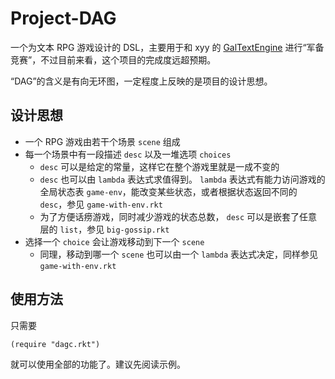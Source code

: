 # Project-DAG
一个为文本 RPG 游戏设计的 DSL，主要用于和 xyy 的 [GalTextEngine](https://github.com/HoshinoTented/GalTextEngine) 进行“军备竞赛”，不过目前来看，这个项目的完成度远超预期。

“DAG”的含义是有向无环图，一定程度上反映的是项目的设计思想。

## 设计思想
* 一个 RPG 游戏由若干个场景 `scene` 组成
* 每一个场景中有一段描述 `desc` 以及一堆选项 `choices`
  * `desc` 可以是给定的常量，这样它在整个游戏里就是一成不变的
  * `desc` 也可以由 `lambda` 表达式求值得到。 `lambda` 表达式有能力访问游戏的全局状态表 `game-env`，能改变某些状态，或者根据状态返回不同的 `desc`，参见 `game-with-env.rkt`
  * 为了方便话痨游戏，同时减少游戏的状态总数， `desc` 可以是嵌套了任意层的 `list`，参见 `big-gossip.rkt`
* 选择一个 `choice` 会让游戏移动到下一个 `scene`
  * 同理，移动到哪一个 `scene` 也可以由一个 `lambda` 表达式决定，同样参见 `game-with-env.rkt`

## 使用方法
只需要 
```racket
(require "dagc.rkt")
```
就可以使用全部的功能了。建议先阅读示例。
